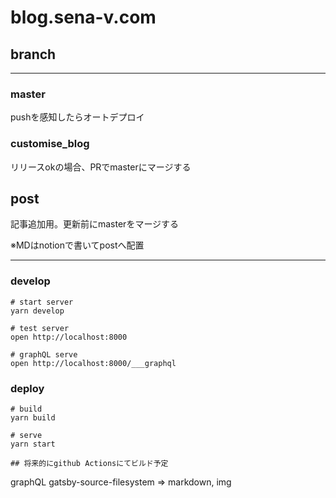 # blog.sena-v.com

## branch
-------------------------------
### master
pushを感知したらオートデプロイ

### customise_blog
リリースokの場合、PRでmasterにマージする
 
## post
記事追加用。更新前にmasterをマージする

※MDはnotionで書いてpostへ配置

-------------------------------

### develop

```
# start server
yarn develop

# test server
open http://localhost:8000

# graphQL serve
open http://localhost:8000/___graphql

```

### deploy

```
# build
yarn build

# serve
yarn start

## 将来的にgithub Actionsにてビルド予定
```

graphQL
gatsby-source-filesystem => markdown, img
